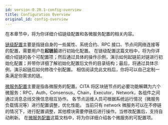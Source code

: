 ```yaml
---
id: version-0.20.1-config-overview
title: Configuration Overview
original_id: config-overview
---
```


在本章节中，将为你详细介绍链级配置和各微服务配置的相关内容。

[链级配置](./chain-configuration)主要是指链自身的一些属性、系统合约、RPC 接口、节点间网络连接等的配置，需要用户在**起链前**进行初始化配置。
在链级配置这篇文档中，将为你详细介绍链的各个可配置项；然后通过具体的操作示例，演示如何起链前对链进行初始化配置；并带你详细了解初始化配置后文件的目录结构；最后，将通过具体示例，演示起链后如何修改个别配置。
相信阅读完此文档后，你将可以自己定制一条满足你需求的链。

[微服务配置](./microservice-configuration)主要是指各微服务的配置。CITA 将区块链节点的必要功能解耦为六个微服务：RPC，Auth，Consensus，Chain，Executor，Network，各组件之间通过消息总线交换信息相互协作。
各节点运维人员可根据系统运行情况（微服务负载情况等）进行配置调整，优化性能。
当前只有 network 微服务可以在不停链的情况下，进行配置调整，其他模块需要停链后进行操作。当修改配置后，支持自动刷新。
在[微服务配置](./microservice-configuration)这篇文档中，将为你详细介绍各个微服务的可配置项。
